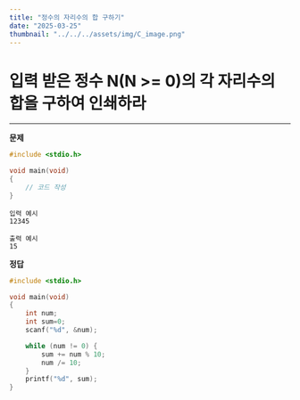 ```yaml
---
title: "정수의 자리수의 합 구하기" 
date: "2025-03-25"
thumbnail: "../../../assets/img/C_image.png"
---
```


#  입력 받은 정수 N(N >= 0)의 각 자리수의 합을 구하여 인쇄하라
---

**문제**

```c
#include <stdio.h>

void main(void)
{
	// 코드 작성
}
```

```
입력 예시
12345
```

```
출력 예시
15
```

**정답**
```c
#include <stdio.h>

void main(void)
{
	int num;
	int sum=0;
	scanf("%d", &num);

	while (num != 0) {
		sum += num % 10;
		num /= 10;
	}
	printf("%d", sum);
}
```


